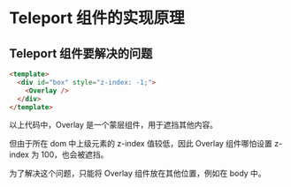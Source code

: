 # Teleport 组件的实现原理

## Teleport 组件要解决的问题

```html
<template>
  <div id="box" style="z-index: -1;">
    <Overlay />
  </div>
</template>
```

以上代码中，Overlay 是一个蒙层组件，用于遮挡其他内容。

但由于所在 dom 中上级元素的 z-index 值较低，因此 Overlay 组件哪怕设置 z-index 为 100，也会被遮挡。

为了解决这个问题，只能将 Overlay 组件放在其他位置，例如在 body 中。


